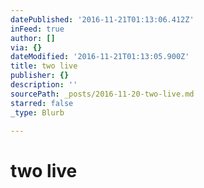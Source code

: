 ```yaml
---
datePublished: '2016-11-21T01:13:06.412Z'
inFeed: true
author: []
via: {}
dateModified: '2016-11-21T01:13:05.900Z'
title: two live
publisher: {}
description: ''
sourcePath: _posts/2016-11-20-two-live.md
starred: false
_type: Blurb

---
```

# two live